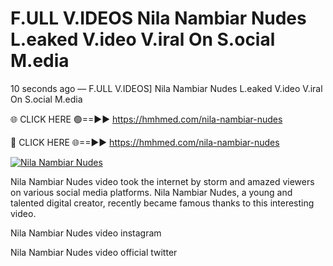# F.ULL V.IDEOS Nila Nambiar Nudes L.eaked V.ideo V.iral On S.ocial M.edia

10 seconds ago — F.ULL V.IDEOS] Nila Nambiar Nudes L.eaked V.ideo V.iral On S.ocial M.edia

🌐 CLICK HERE 🟢==►► https://hmhmed.com/nila-nambiar-nudes

🔴 CLICK HERE 🌐==►► https://hmhmed.com/nila-nambiar-nudes

[![Nila Nambiar Nudes](https://i.imgur.com/dJHk4Zq.gif)](https://hmhmed.com/nila-nambiar-nudes)

Nila Nambiar Nudes video took the internet by storm and amazed viewers on various social media platforms. Nila Nambiar Nudes, a young and talented digital creator, recently became famous thanks to this interesting video.

Nila Nambiar Nudes video instagram

Nila Nambiar Nudes video official twitter